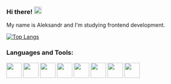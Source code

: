 ### Hi there! <img src="https://user-images.githubusercontent.com/1303154/88677602-1635ba80-d120-11ea-84d8-d263ba5fc3c0.gif" width="20px" height="20px" alt="hi">
My name is Aleksandr and I'm studying frontend development.

[![Top Langs](https://github-readme-stats.vercel.app/api/top-langs/?username=leksandrFo&layout=compact)](https://github.com/leksandrFo/github-readme-stats)
### Languages and Tools:
<div>
<img src="https://cdn.jsdelivr.net/gh/devicons/devicon/icons/html5/html5-plain-wordmark.svg" width="40" heigth="40"/>
<img src="https://cdn.jsdelivr.net/gh/devicons/devicon/icons/css3/css3-plain-wordmark.svg" width="40" heigth="40"/>
<img src="https://cdn.jsdelivr.net/gh/devicons/devicon/icons/javascript/javascript-plain.svg" width="40" heigth="40"/>
<img src="https://cdn.jsdelivr.net/gh/devicons/devicon/icons/ubuntu/ubuntu-plain.svg" width="40" heigth="40"/>
<img src="https://cdn.jsdelivr.net/gh/devicons/devicon/icons/git/git-plain.svg" width="40" heigth="40"/>
<img src="https://cdn.jsdelivr.net/gh/devicons/devicon/icons/nodejs/nodejs-plain.svg" width="40" heigth="40"/>
<img src="https://cdn.jsdelivr.net/gh/devicons/devicon/icons/jest/jest-plain.svg" width="40" heigth="40"/>
<img src="https://cdn.jsdelivr.net/gh/devicons/devicon/icons/postgresql/postgresql-plain-wordmark.svg" width="40" heigth="40"/>
</div>
